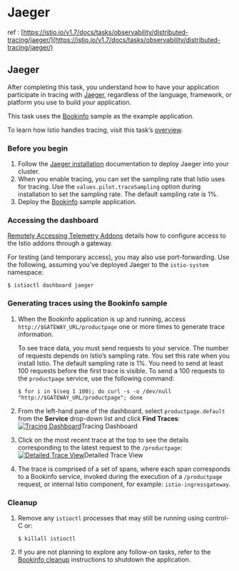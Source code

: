 # Jaeger

ref : [https://istio.io/v1.7/docs/tasks/observability/distributed-tracing/jaeger/](https://istio.io/v1.7/docs/tasks/observability/distributed-tracing/jaeger/)



## Jaeger <a id="title"></a>

After completing this task, you understand how to have your application participate in tracing with [Jaeger](https://www.jaegertracing.io/), regardless of the language, framework, or platform you use to build your application.

This task uses the [Bookinfo](https://istio.io/v1.7/docs/examples/bookinfo/) sample as the example application.

To learn how Istio handles tracing, visit this task’s [overview](https://istio.io/v1.7/docs/tasks/observability/distributed-tracing/overview/).

### Before you begin <a id="before-you-begin"></a>

1. Follow the [Jaeger installation](https://istio.io/v1.7/docs/ops/integrations/jaeger/#installation) documentation to deploy Jaeger into your cluster.
2. When you enable tracing, you can set the sampling rate that Istio uses for tracing. Use the `values.pilot.traceSampling` option during installation to set the sampling rate. The default sampling rate is 1%.
3. Deploy the [Bookinfo](https://istio.io/v1.7/docs/examples/bookinfo/#deploying-the-application) sample application.

### Accessing the dashboard <a id="accessing-the-dashboard"></a>

[Remotely Accessing Telemetry Addons](https://istio.io/v1.7/docs/tasks/observability/gateways) details how to configure access to the Istio addons through a gateway.

For testing \(and temporary access\), you may also use port-forwarding. Use the following, assuming you’ve deployed Jaeger to the `istio-system` namespace:

```text
$ istioctl dashboard jaeger
```

### Generating traces using the Bookinfo sample <a id="generating-traces-using-the-bookinfo-sample"></a>

1. When the Bookinfo application is up and running, access `http://$GATEWAY_URL/productpage` one or more times to generate trace information.

   To see trace data, you must send requests to your service. The number of requests depends on Istio’s sampling rate. You set this rate when you install Istio. The default sampling rate is 1%. You need to send at least 100 requests before the first trace is visible. To send a 100 requests to the `productpage` service, use the following command:

   ```text
   $ for i in $(seq 1 100); do curl -s -o /dev/null "http://$GATEWAY_URL/productpage"; done
   ```

2. From the left-hand pane of the dashboard, select `productpage.default` from the **Service** drop-down list and click **Find Traces**:[![Tracing Dashboard](https://istio.io/v1.7/docs/tasks/observability/distributed-tracing/jaeger/istio-tracing-list.png)](https://istio.io/v1.7/docs/tasks/observability/distributed-tracing/jaeger/istio-tracing-list.png)Tracing Dashboard
3. Click on the most recent trace at the top to see the details corresponding to the latest request to the `/productpage`:[![Detailed Trace View](https://istio.io/v1.7/docs/tasks/observability/distributed-tracing/jaeger/istio-tracing-details.png)](https://istio.io/v1.7/docs/tasks/observability/distributed-tracing/jaeger/istio-tracing-details.png)Detailed Trace View
4. The trace is comprised of a set of spans, where each span corresponds to a Bookinfo service, invoked during the execution of a `/productpage` request, or internal Istio component, for example: `istio-ingressgateway`.

### Cleanup <a id="cleanup"></a>

1. Remove any `istioctl` processes that may still be running using control-C or:

   ```text
   $ killall istioctl
   ```

2. If you are not planning to explore any follow-on tasks, refer to the [Bookinfo cleanup](https://istio.io/v1.7/docs/examples/bookinfo/#cleanup) instructions to shutdown the application.



